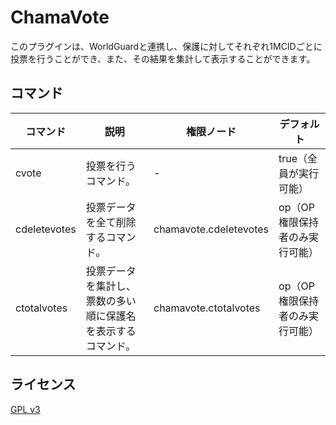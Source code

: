 # ChamaVote

このプラグインは、WorldGuardと連携し、保護に対してそれぞれ1MCIDごとに投票を行うことができ、また、その結果を集計して表示することができます。

## コマンド

| コマンド     | 説明                                                         | 権限ノード             | デフォルト                     | 
| ------------ | ------------------------------------------------------------ | ---------------------- | ------------------------------ | 
| cvote        | 投票を行うコマンド。                                         | -                      | true（全員が実行可能）         | 
| cdeletevotes | 投票データを全て削除するコマンド。                           | chamavote.cdeletevotes | op（OP権限保持者のみ実行可能） | 
| ctotalvotes  | 投票データを集計し、票数の多い順に保護名を表示するコマンド。 | chamavote.ctotalvotes  | op（OP権限保持者のみ実行可能） | 

## ライセンス

[GPL v3](LICENSE)
